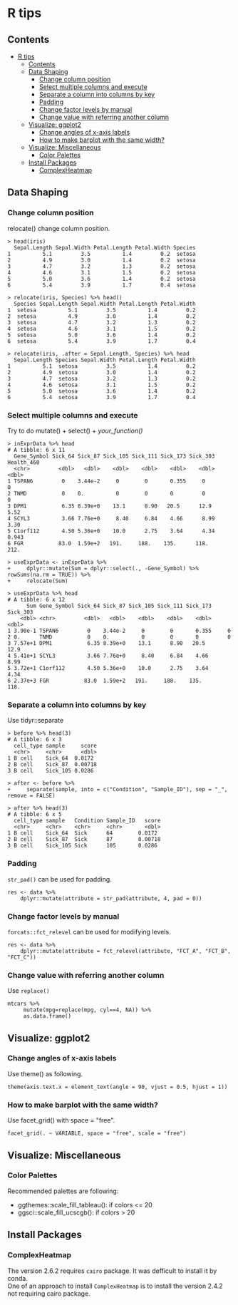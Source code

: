 # R tips

## Contents
<!--ts-->
   * [R tips](#r-tips)
      * [Contents](#contents)
      * [Data Shaping](#data-shaping)
         * [Change column position](#change-column-position)
         * [Select multiple columns and execute](#select-multiple-columns-and-execute)
         * [Separate a column into columns by key](#separate-a-column-into-columns-by-key)
         * [Padding](#padding)
         * [Change factor levels by manual](#change-factor-levels-by-manual)
         * [Change value with referring another column](#change-value-with-referring-another-column)
      * [Visualize: ggplot2](#visualize-ggplot2)
         * [Change angles of x-axis labels](#change-angles-of-x-axis-labels)
         * [How to make barplot with the same width?](#how-to-make-barplot-with-the-same-width)
      * [Visualize: Miscellaneous](#visualize-miscellaneous)
         * [Color Palettes](#color-palettes)
      * [Install Packages](#install-packages)
         * [ComplexHeatmap](#complexheatmap)

<!-- Added by: shota, at: Mon Apr 12 21:15:28 JST 2021 -->

<!--te-->

## Data Shaping
### Change column position
relocate() change column position.
```
> head(iris)
  Sepal.Length Sepal.Width Petal.Length Petal.Width Species
1          5.1         3.5          1.4         0.2  setosa
2          4.9         3.0          1.4         0.2  setosa
3          4.7         3.2          1.3         0.2  setosa
4          4.6         3.1          1.5         0.2  setosa
5          5.0         3.6          1.4         0.2  setosa
6          5.4         3.9          1.7         0.4  setosa

> relocate(iris, Species) %>% head()
  Species Sepal.Length Sepal.Width Petal.Length Petal.Width
1  setosa          5.1         3.5          1.4         0.2
2  setosa          4.9         3.0          1.4         0.2
3  setosa          4.7         3.2          1.3         0.2
4  setosa          4.6         3.1          1.5         0.2
5  setosa          5.0         3.6          1.4         0.2
6  setosa          5.4         3.9          1.7         0.4

> relocate(iris, .after = Sepal.Length, Species) %>% head
  Sepal.Length Species Sepal.Width Petal.Length Petal.Width
1          5.1  setosa         3.5          1.4         0.2
2          4.9  setosa         3.0          1.4         0.2
3          4.7  setosa         3.2          1.3         0.2
4          4.6  setosa         3.1          1.5         0.2
5          5.0  setosa         3.6          1.4         0.2
6          5.4  setosa         3.9          1.7         0.4
```

### Select multiple columns and execute
Try to do mutate() + select() + *your_function()*
```
> inExprData %>% head
# A tibble: 6 x 11
  Gene_Symbol Sick_64 Sick_87 Sick_105 Sick_111 Sick_173 Sick_303 Health_460
  <chr>         <dbl>   <dbl>    <dbl>    <dbl>    <dbl>    <dbl>      <dbl>
1 TSPAN6         0    3.44e-2     0        0       0.355     0         0
2 TNMD           0    0.          0        0       0         0         0
3 DPM1           6.35 8.39e+0    13.1      8.90   20.5      12.9       5.52
4 SCYL3          3.66 7.76e+0     8.40     6.84    4.66      8.99      3.30
5 C1orf112       4.50 5.36e+0    10.0      2.75    3.64      4.34      0.943
6 FGR           83.0  1.59e+2   191.     188.    135.      118.      212.

> useExprData <- inExprData %>%
+     dplyr::mutate(Sum = dplyr::select(., -Gene_Symbol) %>% rowSums(na.rm = TRUE)) %>%
+     relocate(Sum)

> useExprData %>% head
# A tibble: 6 x 12
      Sum Gene_Symbol Sick_64 Sick_87 Sick_105 Sick_111 Sick_173 Sick_303
    <dbl> <chr>         <dbl>   <dbl>    <dbl>    <dbl>    <dbl>    <dbl>
1 3.90e-1 TSPAN6         0    3.44e-2     0        0       0.355     0
2 0.      TNMD           0    0.          0        0       0         0
3 7.57e+1 DPM1           6.35 8.39e+0    13.1      8.90   20.5      12.9
4 5.41e+1 SCYL3          3.66 7.76e+0     8.40     6.84    4.66      8.99
5 3.72e+1 C1orf112       4.50 5.36e+0    10.0      2.75    3.64      4.34
6 2.37e+3 FGR           83.0  1.59e+2   191.     188.    135.      118.
```
### Separate a column into columns by key
Use tidyr::separate
```
> before %>% head(3)
# A tibble: 6 x 3
  cell_type sample     score
  <chr>     <chr>      <dbl>
1 B cell    Sick_64  0.0172
2 B cell    Sick_87  0.00718
3 B cell    Sick_105 0.0286

> after <- before %>%
+     separate(sample, into = c("Condition", "Sample_ID"), sep = "_", remove = FALSE)

> after %>% head(3)
# A tibble: 6 x 5
  cell_type sample   Condition Sample_ID   score
  <chr>     <chr>    <chr>     <chr>       <dbl>
1 B cell    Sick_64  Sick      64        0.0172
2 B cell    Sick_87  Sick      87        0.00718
3 B cell    Sick_105 Sick      105       0.0286
```

### Padding
`str_pad()` can be used for padding.  
```
res <- data %>%
    dplyr::mutate(attribute = str_pad(attribute, 4, pad = 0))
```

### Change factor levels by manual
`forcats::fct_relevel` can be used for modifying levels.  
```
res <- data %>%
    dplyr::mutate(attribute = fct_relevel(attribute, "FCT_A", "FCT_B", "FCT_C"))
```

### Change value with referring another column
Use `replace()`  
```
mtcars %>%
     mutate(mpg=replace(mpg, cyl==4, NA)) %>%
     as.data.frame()
```

## Visualize: ggplot2
### Change angles of x-axis labels
Use theme() as following.
```
theme(axis.text.x = element_text(angle = 90, vjust = 0.5, hjust = 1))
```

### How to make barplot with the same width?
Use facet_grid() with space = "free".  
```
facet_grid(. ~ VARIABLE, space = "free", scale = "free")
```

## Visualize: Miscellaneous
### Color Palettes
Recommended palettes are following:

* ggthemes::scale_fill_tableau(): if colors <= 20
* ggsci::scale_fill_ucscgb(): if colors > 20

## Install Packages
### ComplexHeatmap  
The version 2.6.2 requires `cairo` package. It was defficult to install it by conda.  
One of an approach to install `ComplexHeatmap` is to install the version 2.4.2 not requiring cairo package.  

